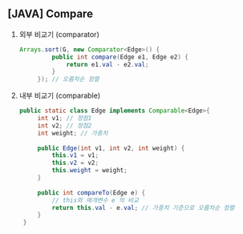 ## [JAVA] Compare

1. 외부 비교기 (comparator)

   ```java
   Arrays.sort(G, new Comparator<Edge>() {
   			public int compare(Edge e1, Edge e2) {
   				return e1.val - e2.val;
   			}
   		}); // 오름차순 정렬
   ```

   

2. 내부 비교기 (comparable)

   ```java
   public static class Edge implements Comparable<Edge>{ 
   		int v1; // 정점1
   		int v2; // 정점2
   		int weight; // 가중치
   		
   		public Edge(int v1, int v2, int weight) {
   			this.v1 = v1;
   			this.v2 = v2;
   			this.weight = weight;
   		}
   		
   		public int compareTo(Edge e) { 
   			// this와 매개변수 e 의 비교
   			return this.val - e.val; // 가중치 기준으로 오름차순 정렬			
   		}
   	}
   ```

   